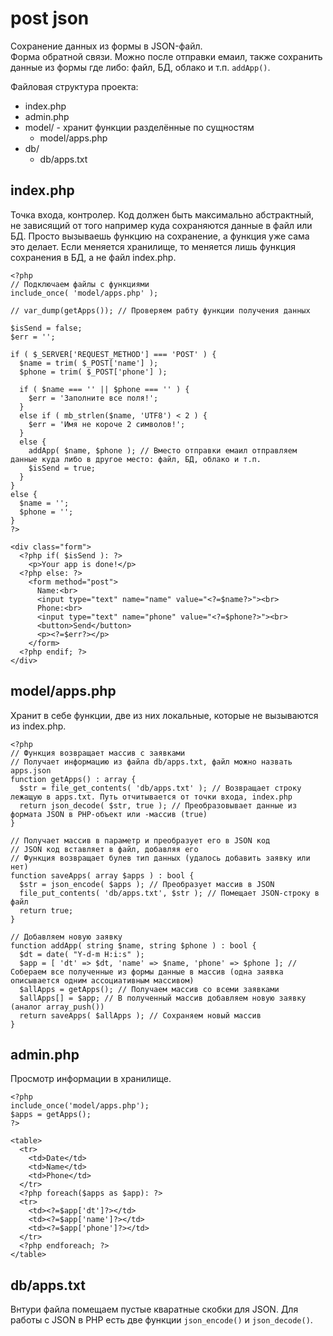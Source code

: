 # post json
Сохранение данных из формы в JSON-файл.  
Форма обратной связи. Можно после отправки емаил, также сохранить данные из формы где либо: файл, БД, облако и т.п. `addApp()`.

Файловая структура проекта:
- index.php
- admin.php
- model/ - хранит функции разделённые по сущностям
  - model/apps.php
- db/
  - db/apps.txt

## index.php
Точка входа, контролер. Код должен быть максимально абстрактный, не зависящий от того например куда сохраняются данные в файл или БД. Просто вызываешь функцию на сохранение, а функция уже сама это делает. Если меняется хранилище, то меняется лишь функция сохранения в БД, а не файл index.php.

    <?php
    // Подключаем файлы с функциями
    include_once( 'model/apps.php' );

    // var_dump(getApps()); // Проверяем рабту функции получения данных

    $isSend = false;
    $err = '';

    if ( $_SERVER['REQUEST_METHOD'] === 'POST' ) {
      $name = trim( $_POST['name'] );
      $phone = trim( $_POST['phone'] );

      if ( $name === '' || $phone === '' ) {
        $err = 'Заполните все поля!';
      }
      else if ( mb_strlen($name, 'UTF8') < 2 ) {
        $err = 'Имя не короче 2 символов!';
      }
      else {
        addApp( $name, $phone ); // Вместо отправки емаил отправляем данные куда либо в другое место: файл, БД, облако и т.п.
        $isSend = true;
      }
    }
    else {
      $name = '';
      $phone = '';
    }
    ?>

    <div class="form">
      <?php if( $isSend ): ?>
        <p>Your app is done!</p>
      <?php else: ?>
        <form method="post">
          Name:<br>
          <input type="text" name="name" value="<?=$name?>"><br>
          Phone:<br>
          <input type="text" name="phone" value="<?=$phone?>"><br>
          <button>Send</button>
          <p><?=$err?></p>
        </form>
      <?php endif; ?>
    </div>

## model/apps.php
Хранит в себе функции, две из них локальные, которые не вызываются из index.php.

    <?php
    // Функция возвращает массив с заявками
    // Получает информацию из файла db/apps.txt, файл можно назвать apps.json
    function getApps() : array {
      $str = file_get_contents( 'db/apps.txt' ); // Возвращает строку лежащую в apps.txt. Путь отчитывается от точки входа, index.php
      return json_decode( $str, true ); // Преобразовывает данные из формата JSON в PHP-объект или -массив (true)
    }

    // Получает массив в параметр и преобразует его в JSON код
    // JSON код вставляет в файл, добавляя его
    // Функция возвращает булев тип данных (удалось добавить заявку или нет)
    function saveApps( array $apps ) : bool {
      $str = json_encode( $apps ); // Преобразует массив в JSON
      file_put_contents( 'db/apps.txt', $str ); // Помещает JSON-строку в файл
      return true;
    }

    // Добавляем новую заявку
    function addApp( string $name, string $phone ) : bool {
      $dt = date( "Y-d-m H:i:s" );
      $app = [ 'dt' => $dt, 'name' => $name, 'phone' => $phone ]; // Собераем все полученные из формы данные в массив (одна заявка описывается одним ассоциативным массивом)
      $allApps = getApps(); // Получаем массив со всеми заявками
      $allApps[] = $app; // В полученный массив добавляем новую заявку (аналог array_push())
      return saveApps( $allApps ); // Сохраняем новый массив
    }

## admin.php
Просмотр информации в хранилище.

    <?php
    include_once('model/apps.php');
    $apps = getApps();
    ?>

    <table>
      <tr>
        <td>Date</td>
        <td>Name</td>
        <td>Phone</td>
      </tr>
      <?php foreach($apps as $app): ?>
      <tr>
        <td><?=$app['dt']?></td>
        <td><?=$app['name']?></td>
        <td><?=$app['phone']?></td>
      </tr>
      <?php endforeach; ?>
    </table>

## db/apps.txt
Внтури файла помещаем пустые кваратные скобки для JSON. Для работы с JSON в PHP есть две функции `json_encode()` и `json_decode()`.
